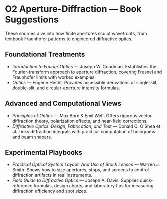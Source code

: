 # O2 Aperture-Diffraction — Book Suggestions

These sources dive into how finite apertures sculpt wavefronts, from textbook Fraunhofer patterns to engineered diffractive optics.

## Foundational Treatments
- *Introduction to Fourier Optics* — Joseph W. Goodman. Establishes the Fourier-transform approach to aperture diffraction, covering Fresnel and Fraunhofer limits with worked examples.
- *Optics* — Eugene Hecht. Provides accessible derivations of single-slit, double-slit, and circular-aperture intensity formulas.

## Advanced and Computational Views
- *Principles of Optics* — Max Born & Emil Wolf. Offers rigorous vector diffraction theory, polarization effects, and near-field corrections.
- *Diffractive Optics: Design, Fabrication, and Test* — Donald C. O'Shea et al. Links diffraction integrals with practical computation of holograms and beam shapers.

## Experimental Playbooks
- *Practical Optical System Layout: And Use of Stock Lenses* — Warren J. Smith. Shows how to size apertures, stops, and screens to control diffraction artifacts in real instruments.
- *Field Guide to Diffractive Optics* — Joseph A. Davis. Supplies quick-reference formulas, design charts, and laboratory tips for measuring diffraction efficiency and spot sizes.
